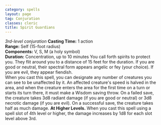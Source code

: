 ```yaml
---
category: spells
layout: page
tag: Conjuration
classes: cleric
title: Spirit Guardians
---
```


_3rd-level conjuration_ **Casting Time:** 1 action    
**Range:** Self (15-foot radius)    
**Components:** V, S, M (a holy symbol)    
**Duration:** Concentration, up to 10 minutes You call forth spirits to protect you. They flit around you to a distance of 15 feet for the duration. If you are good or neutral, their spectral form appears angelic or fey (your choice). If you are evil, they appear fiendish.    
When you cast this spell, you can designate any number of creatures you can see to be unaffected by it. An affected creature's speed is halved in the area, and when the creature enters the area for the first time on a turn or starts its turn there, it must make a Wisdom saving throw. On a failed save, the creature takes 3d8 radiant damage (if you are good or neutral) or 3d8 necrotic damage (if you are evil). On a successful save, the creature takes half as much damage. **At Higher Levels.** When you cast this spell using a spell slot of 4th level or higher, the damage increases by 1d8 for each slot level above 3rd. 